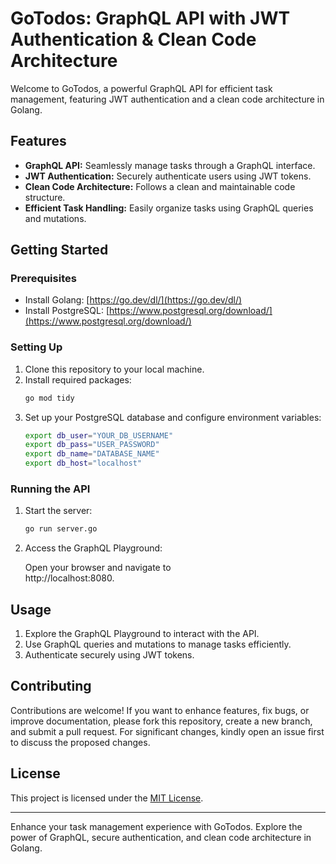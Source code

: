 # GoTodos: GraphQL API with JWT Authentication & Clean Code Architecture

Welcome to GoTodos, a powerful GraphQL API for efficient task management, featuring JWT authentication and a clean code architecture in Golang.

## Features

- **GraphQL API:** Seamlessly manage tasks through a GraphQL interface.
- **JWT Authentication:** Securely authenticate users using JWT tokens.
- **Clean Code Architecture:** Follows a clean and maintainable code structure.
- **Efficient Task Handling:** Easily organize tasks using GraphQL queries and mutations.

## Getting Started

### Prerequisites

- Install Golang: [https://go.dev/dl/](https://go.dev/dl/)
- Install PostgreSQL: [https://www.postgresql.org/download/](https://www.postgresql.org/download/)

### Setting Up

1. Clone this repository to your local machine.
2. Install required packages:
   ```sh
   go mod tidy
3. Set up your PostgreSQL database and configure environment variables:
   ```sh
   export db_user="YOUR_DB_USERNAME"
   export db_pass="USER_PASSWORD"
   export db_name="DATABASE_NAME"
   export db_host="localhost"

### Running the API

1. Start the server:
   ```sh
   go run server.go
2. Access the GraphQL Playground:
   
   Open your browser and navigate to  
   http://localhost:8080.


## Usage

1. Explore the GraphQL Playground to interact with the API.
2. Use GraphQL queries and mutations to manage tasks efficiently.
3. Authenticate securely using JWT tokens.

## Contributing

Contributions are welcome! If you want to enhance features, fix bugs, or improve documentation, please fork this repository, create a new branch, and submit a pull request. For significant changes, kindly open an issue first to discuss the proposed changes.

## License

This project is licensed under the [MIT License](LICENSE).

---

Enhance your task management experience with GoTodos. Explore the power of GraphQL, secure authentication, and clean code architecture in Golang.
